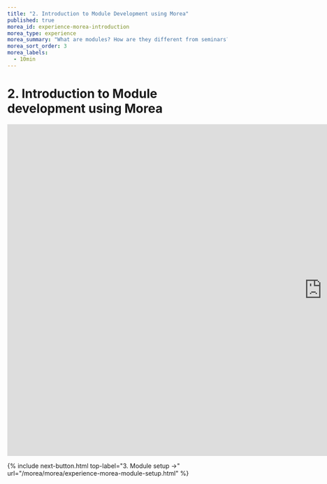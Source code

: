 ```yaml
---
title: "2. Introduction to Module Development using Morea"
published: true
morea_id: experience-morea-introduction
morea_type: experience
morea_summary: "What are modules? How are they different from seminars?"
morea_sort_order: 3
morea_labels:
  - 10min
---
```


# 2. Introduction to Module development using Morea

<div class="responsive-iframe">
<!-- this is the embed code provided by Google -->
  <iframe src="https://docs.google.com/presentation/d/e/2PACX-1vQlJfKYUhc0QWeP4mZKshZoGVOF8XThSlKdDLfotj5RS2KHe-ynW-n43COXJpvEoZit8zTmsUOS5FaZ/embed?start=false&loop=false&delayms=6000000" frameborder="0" width="1440" height="760" allowfullscreen="true" mozallowfullscreen="true" webkitallowfullscreen="true"></iframe>
<!-- Google embed ends -->
</div>


{% include next-button.html 
           top-label="3. Module setup ->" 
           url="/morea/morea/experience-morea-module-setup.html" %}
